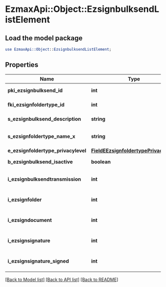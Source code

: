 # EzmaxApi::Object::EzsignbulksendListElement

## Load the model package
```perl
use EzmaxApi::Object::EzsignbulksendListElement;
```

## Properties
Name | Type | Description | Notes
------------ | ------------- | ------------- | -------------
**pki_ezsignbulksend_id** | **int** | The unique ID of the Ezsignbulksend | 
**fki_ezsignfoldertype_id** | **int** | The unique ID of the Ezsignfoldertype. | 
**s_ezsignbulksend_description** | **string** | The description of the Ezsignbulksend | 
**s_ezsignfoldertype_name_x** | **string** | The name of the Ezsignfoldertype in the language of the requester | 
**e_ezsignfoldertype_privacylevel** | [**FieldEEzsignfoldertypePrivacylevel**](FieldEEzsignfoldertypePrivacylevel.md) |  | 
**b_ezsignbulksend_isactive** | **boolean** | Whether the Ezsignbulksend is active or not | 
**i_ezsignbulksendtransmission** | **int** | The total number of Ezsignbulksendtransmissions in the Ezsignbulksend | 
**i_ezsignfolder** | **int** | The total number of Ezsignfolders in the Ezsignbulksend | 
**i_ezsigndocument** | **int** | The total number of Ezsigndocuments in the Ezsignbulksend | 
**i_ezsignsignature** | **int** | The total number of Ezsignsignature in the Ezsignbulksend | 
**i_ezsignsignature_signed** | **int** | The total number of already signed Ezsignsignature blocks in the Ezsignbulksend | 

[[Back to Model list]](../README.md#documentation-for-models) [[Back to API list]](../README.md#documentation-for-api-endpoints) [[Back to README]](../README.md)


